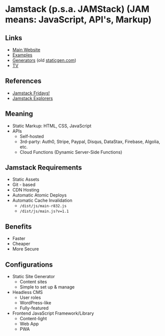 # Jamstack (p.s.a. JAMStack) (JAM means: JavaScript, API's, Markup)

<!--
https://screencasts.alterclass.io/courses/build-a-serverless-jamstack-micro-blogging-app-using-nextjs-tailwind-css-and-faunadb

https://www.jamesqquick.com/blog/authenticated-jamstack-app-with-next-js-airtable-auth0-and-tailwind-css
https://www.freecodecamp.org/news/jamstack-full-course/
https://courses.jamstack.training/
https://swizec.com/blog/connecting-gumroad-to-auth0-for-paywalled-jamstack-apps/
https://www.jamesqquick.com/blog/authenticated-jamstack-app-with-next-js-airtable-auth0-and-tailwind-css
https://khaledgarbaya.podia.com/realworld-jamstack?coupon=EPAJTZQ

Pre-rendering
De-coupling
-->

## Links

- [Main Website](https://jamstack.org)
- [Examples](https://jamstack.org/examples/)
- [Generators](https://jamstack.org/generators/) (old [staticgen.com](https://staticgen.com))
- [TV](https://jamstack.org/tv/)

## References

- [Jamstack Fridays!](https://jamstackfridays.dev/)
- [Jamstack Explorers](https://explorers.netlify.com/)

## Meaning

- Static Markup: HTML, CSS, JavaScript
- APIs
  - Self-hosted
  - 3rd-party: Auth0, Stripe, Paypal, Disqus, DataStax, Firebase, Algolia, etc.
  - Cloud Functions (Dynamic Server-Side Functions)

## Jamstack Requirements

- Static Assets
- Git - based
- CDN Hosting
- Automatic Atomic Deploys
- Automatic Cache Invalidation
  - `/dist/js/main-r832.js`
  - `/dist/js/main.js?v=1.1`

## Benefits

- Faster
- Cheaper
- More Secure

## Configurations

- Static Site Generator
  - Content sites
  - Simple to set up & manage
- Headless CMS
  - User roles
  - WordPress-like
  - Fully-featured
- Frontend JavaScript Framework/Library
  - Content-light
  - Web App
  - PWA

<!-- ##

- Gatsby
- Next.js
- Nuxt.js
- Eleventy (11ty)
- Hugo -->

<!-- ##

- Netlify
- Vercel
- AWS
- Cloudflare -->
